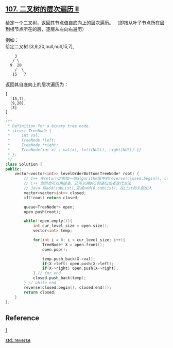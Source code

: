 ## [107. 二叉树的层次遍历 II](https://leetcode-cn.com/problems/binary-tree-level-order-traversal-ii/)

给定一个二叉树，返回其节点值自底向上的层次遍历。 （即按从叶子节点所在层到根节点所在的层，逐层从左向右遍历）

例如：  
给定二叉树 [3,9,20,null,null,15,7],

        3
       / \
      9  20
        /  \
       15   7

返回其自底向上的层次遍历为：

~~~
[
  [15,7],
  [9,20],
  [3]
]
~~~

~~~C++
/**
 * Definition for a binary tree node.
 * struct TreeNode {
 *     int val;
 *     TreeNode *left;
 *     TreeNode *right;
 *     TreeNode(int x) : val(x), left(NULL), right(NULL) {}
 * };
 */
class Solution {
public:
    vector<vector<int>> levelOrderBottom(TreeNode* root) {
        // C++ 在return之前加一句algorithm库中的reverse(closed.begin(), closed.end())
        // C++ 当然也可以用链表，还可以用DFS的递归或者迭代方法
        // Java 将add(subList),变成add(0,subList)，在List的头部加入
        vector<vector<int>> closed;
        if(!root) return closed;

        queue<TreeNode*> open;
        open.push(root);

        while(!open.empty()){
            int cur_level_size = open.size();
            vector<int> temp;

            for(int i = 0; i < cur_level_size; i++){
                TreeNode* X = open.front();
                open.pop();

                temp.push_back(X->val);
                if(X->left) open.push(X->left);
                if(X->right) open.push(X->right);
            } // for end    
            closed.push_back(temp);
        } // while end
        reverse(closed.begin(), closed.end());
        return closed;
    }
};
~~~



## Reference

[1](https://leetcode-cn.com/problems/binary-tree-level-order-traversal-ii/solution/er-cha-shu-de-ceng-ci-bian-li-ii-by-leetcode-solut/)

[std::reverse](http://www.cplusplus.com/reference/algorithm/reverse/)